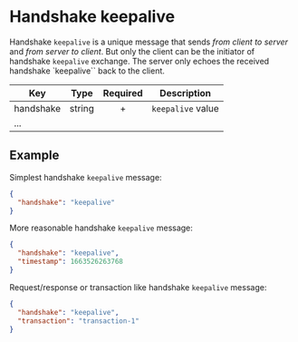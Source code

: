 # Handshake keepalive

Handshake `keepalive` is a unique message that sends *from client to server* and *from server to client*. But only the client can be the initiator of handshake `keepalive` exchange. The server only echoes the received handshake `keepalive`` back to the client.

| Key | Type | Required | Description |
| --- | --- | :---: | --- |
| handshake | string | + | `keepalive` value |
| ... | | | |

## Example

Simplest handshake `keepalive` message:

```json
{
  "handshake": "keepalive"
}
```

More reasonable handshake `keepalive` message:

```json
{
  "handshake": "keepalive",
  "timestamp": 1663526263768
}
```

Request/response or transaction like handshake `keepalive` message:

```json
{
  "handshake": "keepalive",
  "transaction": "transaction-1"
}
```
